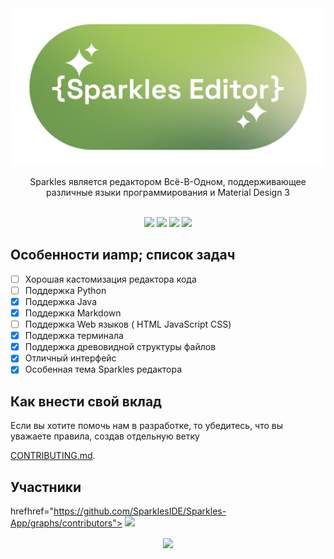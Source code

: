 
<div align="center">
  <img src="bannersparkle.png" style="width: 45rem; height: auto;"/>
  <p>Sparkles является редактором Всё-В-Одном,
поддерживающее различные языки программирования и Material Design 3</p>
  <br>

  <img src="https://m3-markdown-badges.vercel.app/stars/5/2/sparkleside/sparkles-app">
 <img src="https://m3-markdown-badges.vercel.app/issues/5/1/sparkleside/sparkles-app">
 <a herf="https://discord.gg/AYH4h7jTv8"><img src="https://ziadoua.github.io/m3-Markdown-Badges/badges/Discord/discord2.svg">
 </a>
 <a herf="https://t.me/sparkleseditor">
<img src="https://ziadoua.github.io/m3-Markdown-Badges/badges/Telegram/telegram2.svg">
 </a>
</div>

## Особенности иamp; список задач
- [ ] Хорошая кастомизация редактора кода
- [ ] Поддержка Python
- [x] Поддержка Java
- [x] Поддержка Markdown
- [ ] Поддержка Web языков ( HTML JavaScript CSS)
- [x] Поддержка терминала
- [x] Поддержка древовидной структуры файлов
- [x] Отличный интерфейс
- [x] Особенная тема Sparkles редактора

## Как внести свой вклад
<p>Если вы хотите помочь нам в разработке, то убедитесь, что вы уважаете правила, создав отдельную ветку</p>

[CONTRIBUTING.md](CONTRIBUTING.md).

## Участники
hrefhref="https://github.com/SparklesIDE/Sparkles-App/graphs/contributors">
  <img src="https://contrib.rocks/image?repo=SparklesIDE/Sparkles-App" />
</a>

<div style="text-align: center">
<img src="https://ziadoua.github.io/m3-Markdown-Badges/badges/LicenceGPLv3/licencegplv32.svg" align="center"></div>
